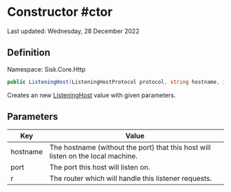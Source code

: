# Constructor #ctor
Last updated: Wednesday, 28 December 2022

## Definition
Namespace: Sisk.Core.Http

```csharp
public ListeningHost(ListeningHostProtocol protocol, string hostname, int port, Router r)
```

Creates an new [ListeningHost](/spec/Sisk/Core/Http/ListeningHost) value with given parameters.

## Parameters

| Key | Value |
| --- | --- |
| hostname | The hostname (without the port) that this host will listen on the local machine. | 
| port | The port this host will listen on. | 
| r | The router which will handle this listener requests. | 

